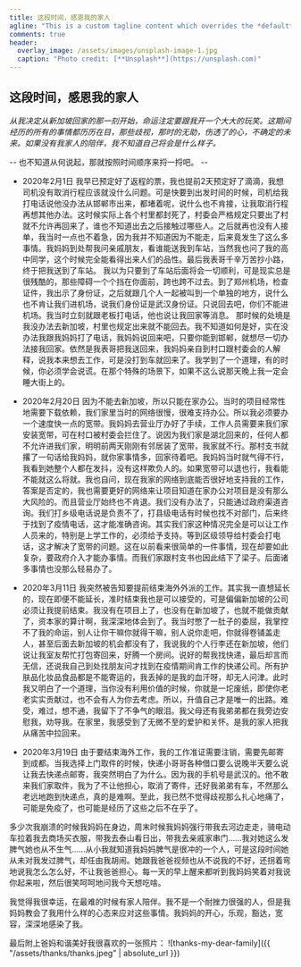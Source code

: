 ```yaml
---
title: 这段时间，感恩我的家人
agline: "This is a custom tagline content which overrides the *default* page excerpt."
comments: true
header:
  overlay_image: /assets/images/unsplash-image-1.jpg
  caption: "Photo credit: [**Unsplash**](https://unsplash.com)"
---
```


## 这段时间，感恩我的家人

_从我决定从新加坡回家的那一刻开始，命运注定要跟我开一个大大的玩笑。这期间经历的所有的事情都历历在目，那些歧视，那时的无助，伤透了的心，不确定的未来。如果没有我家人的陪伴，我不知道自己将会是什么样子。_

-- 也不知道从何说起，那就按照时间顺序来捋一捋吧。 --

- 2020年2月1日
我早已预定好了返程的票，我也提前2天预定好了滴滴，我想司机没有取消行程应该就没什么问题。可是快要到出发时间的时候，司机给我打电话说他没办法从邯郸市出来，都堵着呢，说什么也不肯接，让我取消行程再想其他办法。这时候实际上各个村里都封死了，村委会严格规定只要出了村就不允许再回来了，谁也不知道出去之后接触过哪些人。之后就再也没有人接单，我当时一点也不着急，因为我并不知道因为不能走，后来竟发生了这么多事情。我妈妈到处帮我问亲戚朋友，看谁能送我到车站，当然我也问了我的高中同学，这个时候完全能看得出来人们的品性。最后我表哥千辛万苦抄小路，终于把我送到了车站。
我以为只要到了车站后面将会一切顺利，可是现实总是很残酷的，那些障碍一个个挡在你面前，跨也跨不过去。到了郑州机场，检查证件，我出示了身份证，之后就跟几个人一起被叫到一个单独的地方，说什么也不肯让我们进机场，说我们身份证是武汉身份证。只说回去吧，你们不能进机场。我当时立刻就跟老板打电话，他也说让我回家等消息。
那时候的处境是我没办法去新加坡，村里也规定出来就不能回去。我不知道如何是好，实在没办法我跟我妈妈打了电话，我妈妈说回来吧，只要你能到邯郸，就想尽一切办法接我回家。依然是我表哥把我送回来，我妈妈亲自到村口跟村委会的人解释，说我本来想去工作，可是没打到车就回来了。我学到了一个道理，有的时候，你必须学会说谎。在那个特殊的场景下，如果不这么说那天晚上我一定会睡大街上的。

- 2020年2月20日
因为不能去新加坡，所以只能在家办公。当时的项目经常性地需要下载依赖，我们家里当时的网络很慢，很难支持办公。所以我必须要办一个速度快一点的宽带。我妈妈去营业厅办好了手续，工作人员需要来我们家安装宽带，可在村口被村委会拦住了。说因为我们家是湖北回来的，任何人都不允许进我们家，明明前两天刚刚有邻居装了宽带，我家就不行。那村支书就撂了一句话给我妈妈，就你家事情多，回家待着吧。我妈妈当时就气得不行，我看到她整个人都在发抖，没有这样欺负人的。如果宽带可以退也行，我看能不能就这么将就。我也自问，现在我家的网络到底能否很好地支持我的工作，答案是否定的，我也需要更好的网络来让项目知道在家办公对项目是没有那么大风险的。而且营业厅始终也不肯退。我们没有办法了，只能通过政府渠道咨询。我们打乡级电话说是负责不了，打县级电话有时候也找不对部门，后来终于找到了疫情电话，这才能准确咨询。其实我们家这种情况完全是可以让工作人员来的，特别是上学工作的，必须给予支持。等到区级领导给村委会打电话，这才解决了宽带的问题。这在以前看来很简单的一件事情，现在却要如此复杂，要政府介入才能办事情。而我们家跟村支书也因此结下了梁子。后面诸多事情也没那么轻易办了。

- 2020年3月11日
我突然被告知要提前结束海外外派的工作。其实我一直想延长的，现在即便不能延长，准时结束我也是可以接受的，可是偏偏新加坡的公司必须让我提前结束。我没有在项目上了，也没有在新加坡了，也就不能做贡献了，资本家的算计啊，我深深地体会到了。我当时憋了一肚子的委屈，我掌控不了我的命运，别人让你干嘛你就得干嘛，别人说你走吧，你就得卷铺盖走人，甚至后面去新加坡的机会都没有了，我说我的个人行李还在新加坡，他们说让我室友帮忙打包寄回来，好腾一个房间。说好的帮我找快递，最后却言而无信，还说我自己到处找朋友问才找到在疫情期间肯工作的快递公司。所有护肤品化妆品食品都是不能寄运的，我丢掉的是我的血汗呀，却无人问津。此时我又明白了一个道理，当你没有利用价值的时候，你就是一坨废纸，即使你老老实实贡献过，也不会有人为你去考虑。所以，升值自己才是唯一的出路。难受，难过，想不通，我留下了不争气的眼泪。我父母还有我弟弟都在我旁边安慰我，劝导我。在家里，我感受到了无微不至的爱护和关怀。是我的家人把我从痛苦中拉回来。

- 2020年3月19日
由于要结束海外工作，我的工作准证需要注销，需要先邮寄到成都。当我选择上门取件的时候，快递小哥哥各种借口要么说晚半天要么说让我去快递点邮寄，我突然明白了为什么。因为我的手机号是武汉的。他不敢来我们家取件，我为了不让他担心，取消了寄件，还好我弟弟有车，不然那么老远地跑到快递点，真的是难啊。至此，我已然不觉得歧视那么扎心地痛了，可能是免疫了，也可能是经历了这些之后不在乎了。

多少次我崩溃的时候我妈妈在身边，周末时候我妈妈强行带我去河边走走，骑电动车拉着我去商场买衣服，带我去泰山看日出，带我去亲戚家串门……我对她这么发脾气她也从不生气……从小我就知道我妈妈脾气是很冲的一个人，可是这段时间她从未对我发过脾气，却任由我胡闹。她跟我爸爸视频也从不说我的不好，还拐着弯地说我怎么怎么好，不让我爸爸担心。每一天的早上醒来都听到我妈妈笑着对我说你起来啦，然后很笑呵呵地问我今天想吃啥。

我觉得我很幸运，在最难的时候有家人陪伴。我不是一个耐挫力很强的人，但是我妈妈教会了我用什么样的心态来应对这些事情。我妈妈的开心，乐观，豁达，宽容，深深地感染了我。

最后附上爸妈和谐美好我很喜欢的一张照片：
![thanks-my-dear-family]({{ "/assets/thanks/thanks.jpeg" | absolute_url }})

<!-- <iframe width="640" height="360" src="https://www.youtube-nocookie.com/embed/l2Of1-d5E5o?controls=0&amp;showinfo=0" frameborder="0" allowfullscreen></iframe> -->
